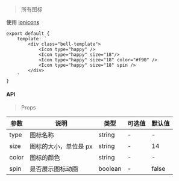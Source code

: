 > 所有图标

使用 <a target="_blank" href="//ionicons.com/">ionicons</a>

    export default {
        template: `
            <div class="bell-template">
                <Icon type="happy" />
                <Icon type="happy" size="18"/>
                <Icon type="happy" size="18" color="#f90" />
                <Icon type="happy" size="18" spin />
            </div>
        `
    }

#### API

> Props

参数 | 说明 | 类型 | 可选值 | 默认值
---|---|---|---|---
type | 图标名称 | string | - | -
size | 图标的大小，单位是 px | string | - | 14
color | 图标的颜色 | string | - | -
spin | 是否展示图标动画 | boolean | - | false
